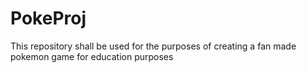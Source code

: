 # PokeProj
This repository shall be used for the purposes of creating a fan made pokemon game for education purposes
